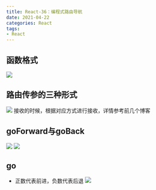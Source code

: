 ```yaml
---
title: React-36：编程式路由导航
date: 2021-04-22
categories: React
tags: 
- React
---
```

## 函数格式
![](https://img-blog.csdnimg.cn/img_convert/f66dd72f36e85482732218ce802ed84c.png)

## 路由传参的三种形式
![](https://img-blog.csdnimg.cn/img_convert/359615ab4672670cdff1d3511f88eaea.png)
接收的时候，根据对应方式进行接收，详情参考前几个博客

## goForward与goBack
![](https://img-blog.csdnimg.cn/img_convert/195350e3721a53ad105a7c0c9ca0bf21.png)
![](https://img-blog.csdnimg.cn/img_convert/f36fc8d71cfa338f1d9a6369cd5f050c.png)

## go
* 正数代表前进，负数代表后退
![](https://img-blog.csdnimg.cn/img_convert/1b773fed670300e4f92bf5f9be14fc8c.png)